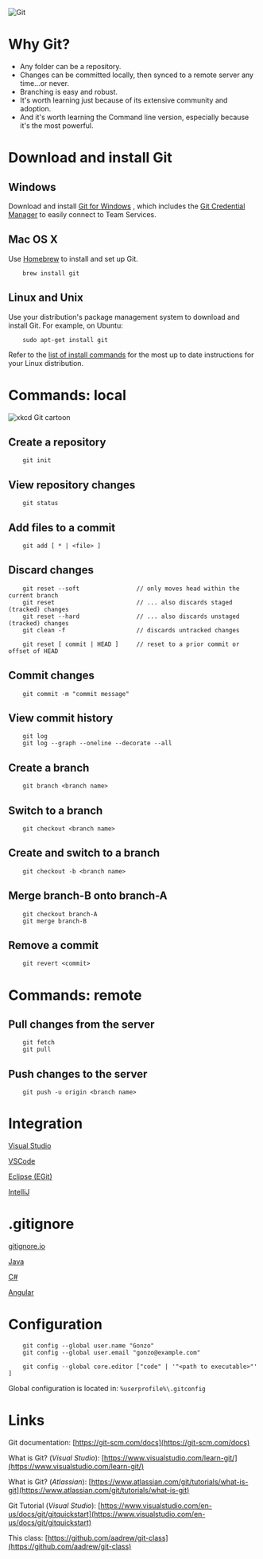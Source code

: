 ![Git](https://git-scm.com/images/logo@2x.png)

# Why Git?
- Any folder can be a repository.
- Changes can be committed locally, then synced to a remote server any time...or never.
- Branching is easy and robust.
- It's worth learning just because of its extensive community and adoption.
- And it's worth learning the Command line version, especially because it's the most powerful.

# Download and install Git
## Windows
Download and install [Git for Windows](https://git-scm.com/download/win) , which includes the [Git Credential Manager](https://www.visualstudio.com/en-us/docs/git/set-up-credential-managers) to easily connect to Team Services.

## Mac OS X
Use [Homebrew](http://brew.sh/) to install and set up Git.

        brew install git

## Linux and Unix
Use your distribution's package management system to download and install Git. For example, on Ubuntu:

        sudo apt-get install git

Refer to the [list of install commands](https://git-scm.com/download/linux) for the most up to date instructions for your Linux distribution.

# Commands: local
![xkcd Git cartoon](https://imgs.xkcd.com/comics/git.png "xkcd: Git")

## Create a repository
        git init

## View repository changes
        git status

## Add files to a commit
        git add [ * | <file> ]

## Discard changes
        git reset --soft                // only moves head within the current branch
        git reset                       // ... also discards staged (tracked) changes
        git reset --hard                // ... also discards unstaged (tracked) changes
        git clean -f                    // discards untracked changes
        
        git reset [ commit | HEAD ]     // reset to a prior commit or offset of HEAD
                
## Commit changes
        git commit -m "commit message"

## View commit history
        git log
        git log --graph --oneline --decorate --all

## Create a branch
        git branch <branch name>

## Switch to a branch
        git checkout <branch name>
        
## Create and switch to a branch
        git checkout -b <branch name>

## Merge branch-B onto branch-A
        git checkout branch-A
        git merge branch-B

## Remove a commit
        git revert <commit>

# Commands: remote
## Pull changes from the server
        git fetch
        git pull

## Push changes to the server
        git push -u origin <branch name>

# Integration

[Visual Studio](https://www.visualstudio.com/en-us/docs/git/overview)

[VSCode](https://code.visualstudio.com/docs/editor/versioncontrol)

[Eclipse (EGit)](http://www.eclipse.org/egit/)

[IntelliJ](https://www.jetbrains.com/help/idea/2017.1/using-git-integration.html)

# .gitignore
[gitignore.io](https://www.gitignore.io/)

[Java](https://www.gitignore.io/api/java)

[C#](https://www.gitignore.io/api/csharp)

[Angular](https://www.gitignore.io/api/angular)

# Configuration
        git config --global user.name "Gonzo"
        git config --global user.email "gonzo@example.com"
        
        git config --global core.editor ["code" | '"<path to executable>"' ]
Global configuration is located in:  ```%userprofile%\.gitconfig```

# Links
Git documentation:  [https://git-scm.com/docs](https://git-scm.com/docs)

What is Git? (_Visual Studio_):  [https://www.visualstudio.com/learn-git/](https://www.visualstudio.com/learn-git/)

What is Git? (_Atlassian_):  [https://www.atlassian.com/git/tutorials/what-is-git](https://www.atlassian.com/git/tutorials/what-is-git)

Git Tutorial (_Visual Studio_):  [https://www.visualstudio.com/en-us/docs/git/gitquickstart](https://www.visualstudio.com/en-us/docs/git/gitquickstart)

This class:  [https://github.com/aadrew/git-class](https://github.com/aadrew/git-class)


